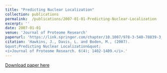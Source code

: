 ```yaml
---
title: "Predicting Nuclear Localization"
collection: publications
permalink:  /publications/2007-01-01-Predicting-Nuclear-Localization 
excerpt: ''
date: 2007-01-01
venue: 'Journal of Proteome Research'
paperurl: 'https://link.springer.com/chapter/10.1007/978-3-540-78839-3_10'
citation: 'Hawkins, J., Davis, L. and Boden, M., (2007).
&quot;Predicting Nuclear Localization&quot; 
<i>Journal of Proteome Research. 6(4); 1402-1409.</i>.'
---
```


[Download paper here](https://link.springer.com/chapter/10.1007/978-3-540-78839-3_10)

